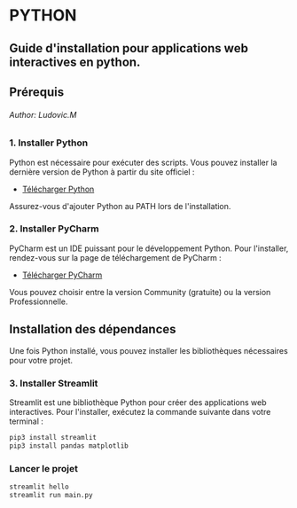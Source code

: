 # PYTHON
## Guide d'installation pour applications web interactives en python.

## Prérequis
###### Author: Ludovic.M

### 1. Installer Python
Python est nécessaire pour exécuter des scripts. Vous pouvez installer la dernière version de Python à partir du site officiel :

- [Télécharger Python](https://www.python.org/downloads/)

Assurez-vous d'ajouter Python au PATH lors de l'installation.

### 2. Installer PyCharm
PyCharm est un IDE puissant pour le développement Python. Pour l'installer, rendez-vous sur la page de téléchargement de PyCharm :

- [Télécharger PyCharm](https://www.jetbrains.com/pycharm/download/)

Vous pouvez choisir entre la version Community (gratuite) ou la version Professionnelle.

## Installation des dépendances

Une fois Python installé, vous pouvez installer les bibliothèques nécessaires pour votre projet.

### 3. Installer Streamlit
Streamlit est une bibliothèque Python pour créer des applications web interactives. Pour l'installer, exécutez la commande suivante dans votre terminal :

```bash
pip3 install streamlit
pip3 install pandas matplotlib
```

### Lancer le projet
```bash
streamlit hello
streamlit run main.py
```